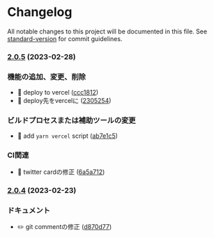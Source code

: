 # Changelog

All notable changes to this project will be documented in this file. See [standard-version](https://github.com/conventional-changelog/standard-version) for commit guidelines.

### [2.0.5](https://github.com/annrie/Nuxtation/compare/v2.0.4...v2.0.5) (2023-02-28)


### 機能の追加、変更、削除

* 🎸 deploy to vercel ([ccc1812](https://github.com/annrie/Nuxtation/commit/ccc181223b5006d22ce143261779158fc964e8c7))
* 🎸 deploy先をvercelに ([2305254](https://github.com/annrie/Nuxtation/commit/2305254f363f5c13cc59b8a2b996e66252aed2e3))


### ビルドプロセスまたは補助ツールの変更

* 🤖 add `yarn vercel` script ([ab7e1c5](https://github.com/annrie/Nuxtation/commit/ab7e1c5e286d5a442575294055133f4020ce010b))


### CI関連

* 🎡 twitter cardの修正 ([6a5a712](https://github.com/annrie/Nuxtation/commit/6a5a712b4aa20737bba57ea1ca2e9f8f564a86a3))

### [2.0.4](https://github.com/annrie/Nuxtation/compare/v2.0.3...v2.0.4) (2023-02-23)


### ドキュメント

* ✏️ git commentの修正 ([d870d77](https://github.com/annrie/Nuxtation/commit/d870d770f9ce703d9755d4500c6385992c920aa8))
